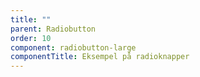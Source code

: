```yaml
---
title: ""
parent: Radiobutton
order: 10
component: radiobutton-large
componentTitle: Eksempel på radioknapper
---
```

